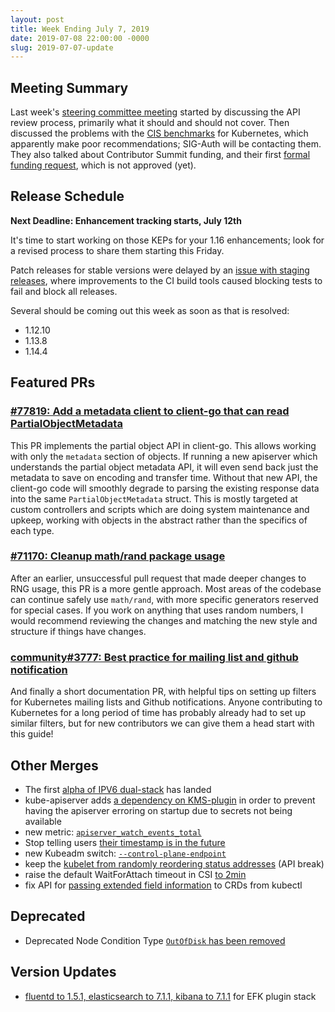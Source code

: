 ```yaml
---
layout: post
title: Week Ending July 7, 2019
date: 2019-07-08 22:00:00 -0000
slug: 2019-07-07-update
---
```


## Meeting Summary

Last week's [steering committee meeting](https://docs.google.com/document/d/1qazwMIHGeF3iUh5xMJIJ6PDr-S3bNkT8tNLRkSiOkOU/edit#) started by discussing the API review process, primarily what it should and should not cover. Then discussed the problems with the [CIS benchmarks](https://www.cisecurity.org/cis-benchmarks/) for Kubernetes, which apparently make poor recommendations; SIG-Auth will be contacting them.  They also talked about Contributor Summit funding, and their first [formal funding request](https://github.com/kubernetes/funding/issues/3), which is not approved (yet).

## Release Schedule

**Next Deadline: Enhancement tracking starts, July 12th**

It's time to start working on those KEPs for your 1.16 enhancements; look for a revised process to share them starting this Friday.

Patch releases for stable versions were delayed by an [issue with staging releases](https://github.com/kubernetes/release/issues/816), where improvements to the CI build tools caused blocking tests to fail and block all releases.

Several should be coming out this week as soon as that is resolved:

* 1.12.10
* 1.13.8
* 1.14.4

## Featured PRs

### [#77819: Add a metadata client to client-go that can read PartialObjectMetadata](https://github.com/kubernetes/kubernetes/pull/77819)

This PR implements the partial object API in client-go. This allows working with only the `metadata` section of objects. If running a new apiserver which understands the partial object metadata API, it will even send back just the metadata to save on encoding and transfer time. Without that new API, the client-go code will smoothly degrade to parsing the existing response data into the same `PartialObjectMetadata` struct. This is mostly targeted at custom controllers and scripts which are doing system maintenance and upkeep, working with objects in the abstract rather than the specifics of each type.

### [#71170: Cleanup math/rand package usage](https://github.com/kubernetes/kubernetes/pull/71170)

After an earlier, unsuccessful pull request that made deeper changes to RNG usage, this PR is a more gentle approach. Most areas of the codebase can continue safely use `math/rand`, with more specific generators reserved for special cases. If you work on anything that uses random numbers, I would recommend reviewing the changes and matching the new style and structure if things have changes.

### [community#3777: Best practice for mailing list and github notification](https://github.com/kubernetes/community/pull/3777)

And finally a short documentation PR, with helpful tips on setting up filters for Kubernetes mailing lists and Github notifications. Anyone contributing to Kubernetes for a long period of time has probably already had to set up similar filters, but for new contributors we can give them a head start with this guide!

## Other Merges

* The first [alpha of IPV6 dual-stack](https://github.com/kubernetes/kubernetes/pull/73977) has landed
* kube-apiserver adds [a dependency on KMS-plugin](https://github.com/kubernetes/kubernetes/pull/78540) in order to prevent having the apiserver erroring on startup due to secrets not being available
* new metric: [`apiserver_watch_events_total`](https://github.com/kubernetes/kubernetes/pull/78732)
* Stop telling users [their timestamp is in the future](https://github.com/kubernetes/kubernetes/pull/73982)
* new Kubeadm switch: [`--control-plane-endpoint`](https://github.com/kubernetes/kubernetes/pull/79270)
* keep the [kubelet from randomly reordering status addresses](https://github.com/kubernetes/kubernetes/pull/79391) (API break)
* raise the default WaitForAttach timeout in CSI [to 2min](https://github.com/kubernetes/kubernetes/pull/79529)
* fix API for [passing extended field information](https://github.com/kubernetes/kubernetes/pull/79636) to CRDs from kubectl

## Deprecated

* Deprecated Node Condition Type [`OutOfDisk` has been removed](https://github.com/kubernetes/kubernetes/pull/72420)

## Version Updates

* [fluentd to 1.5.1, elasticsearch to 7.1.1, kibana to 7.1.1](https://github.com/kubernetes/kubernetes/pull/79014) for EFK plugin stack
